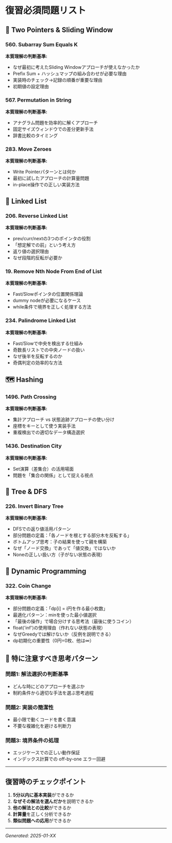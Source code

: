 # 復習必須問題リスト

## 🔄 Two Pointers & Sliding Window

### 560. Subarray Sum Equals K
**本質理解の判断基準:**
- なぜ最初に考えたSliding Windowアプローチが使えなかったか
- Prefix Sum + ハッシュマップの組み合わせが必要な理由
- 実装時のチェック→記録の順番が重要な理由
- 初期値の設定理由

### 567. Permutation in String  
**本質理解の判断基準:**
- アナグラム問題を効率的に解くアプローチ
- 固定サイズウィンドウでの差分更新手法
- 辞書比較のタイミング

### 283. Move Zeroes
**本質理解の判断基準:**
- Write Pointerパターンとは何か
- 最初に試したアプローチの計算量問題
- in-place操作での正しい実装方法

## 🔗 Linked List

### 206. Reverse Linked List
**本質理解の判断基準:**
- prev/curr/nextの3つのポインタの役割
- 「想定解での前」という考え方
- 返り値の選択理由
- なぜ段階的反転が必要か

### 19. Remove Nth Node From End of List  
**本質理解の判断基準:**
- Fast/Slowポインタの位置関係理論
- dummy nodeが必要になるケース
- while条件で境界を正しく処理する方法

### 234. Palindrome Linked List
**本質理解の判断基準:**
- Fast/Slowで中央を検出する仕組み
- 奇数長リストでの中央ノードの扱い
- なぜ後半を反転するのか
- 奇偶判定の効率的な方法

## 🗺️ Hashing

### 1496. Path Crossing
**本質理解の判断基準:**
- 集計アプローチ vs 状態追跡アプローチの使い分け
- 座標をキーとして使う実装手法
- 重複検出での適切なデータ構造選択

### 1436. Destination City
**本質理解の判断基準:**
- Set演算（差集合）の活用場面
- 問題を「集合の関係」として捉える視点

## 🌳 Tree & DFS

### 226. Invert Binary Tree
**本質理解の判断基準:**
- DFSでの返り値活用パターン
- 部分問題の定義：「各ノードを根とする部分木を反転する」
- ボトムアップ思考：子の結果を使って親を構築
- なぜ「ノード交換」であって「値交換」ではないか
- Noneの正しい扱い方（子がない状態の表現）

## 🎯 Dynamic Programming

### 322. Coin Change
**本質理解の判断基準:**
- 部分問題の定義：「dp[i] = i円を作る最小枚数」
- 最適化パターン：minを使った最小値選択
- 「最後の操作」で場合分けする思考法（最後に使うコイン）
- float('inf')の使用理由（作れない状態の表現）
- なぜGreedyでは解けないか（反例を説明できる）
- dp初期化の重要性（0円=0枚、他は∞）

## 🚨 特に注意すべき思考パターン

### 問題1: 解法選択の判断基準
- どんな時にどのアプローチを選ぶか
- 制約条件から適切な手法を選ぶ思考過程

### 問題2: 実装の簡潔性
- 最小限で動くコードを書く意識
- 不要な複雑化を避ける判断力

### 問題3: 境界条件の処理
- エッジケースでの正しい動作保証
- インデックス計算での off-by-one エラー回避

---

## 復習時のチェックポイント

1. **5分以内に基本実装**ができるか
2. **なぜその解法を選んだか**を説明できるか  
3. **他の解法との比較**ができるか
4. **計算量**を正しく分析できるか
5. **類似問題への応用**ができるか

---

*Generated: 2025-01-XX*